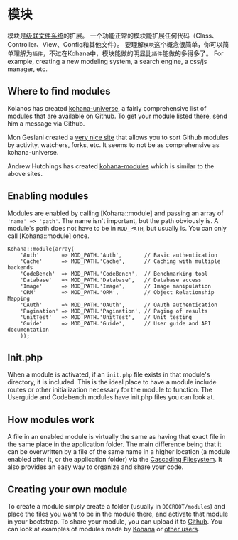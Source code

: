 # 模块

模块是[级联文件系统](files)的扩展。
一个功能正常的模块能扩展任何代码（Class、Controller、View、Config和其他文件）。
要理解`模块`这个概念很简单，你可以简单理解为`插件`，不过在Kohana中，模块能做的明显比`插件`能做的多得多了。
For example, creating a new modeling system, a search engine, a css/js manager, etc.

## Where to find modules

Kolanos has created [kohana-universe](http://github.com/kolanos/kohana-universe/tree/master/modules/), a fairly comprehensive list of modules that are available on Github. To get your module listed there, send him a message via Github.

Mon Geslani created a [very nice site](http://kohana.mongeslani.com/) that allows you to sort Github modules by activity, watchers, forks, etc.  It seems to not be as comprehensive as kohana-universe.

Andrew Hutchings has created [kohana-modules](http://www.kohana-modules.com) which is similar to the above sites.

## Enabling modules

Modules are enabled by calling [Kohana::module] and passing an array of `'name' => 'path'`.  The name isn't important, but the path obviously is.  A module's path does not have to be in `MOD_PATH`, but usually is.  You can only call [Kohana::module] once.

	Kohana::module(array(
		'Auth'       => MOD_PATH.'Auth',       // Basic authentication
		'Cache'      => MOD_PATH.'Cache',      // Caching with multiple backends
		'CodeBench'  => MOD_PATH.'CodeBench',  // Benchmarking tool
		'Database'   => MOD_PATH.'Database',   // Database access
		'Image'      => MOD_PATH.'Image',      // Image manipulation
		'ORM'        => MOD_PATH.'ORM',        // Object Relationship Mapping
		'OAuth'      => MOD_PATH.'OAuth',      // OAuth authentication
		'Pagination' => MOD_PATH.'Pagination', // Paging of results
		'UnitTest'   => MOD_PATH.'UnitTest',   // Unit testing
		'Guide'      => MOD_PATH.'Guide',      // User guide and API documentation
		));

## Init.php

When a module is activated, if an `init.php` file exists in that module's directory, it is included.  This is the ideal place to have a module include routes or other initialization necessary for the module to function.  The Userguide and Codebench modules have init.php files you can look at.

## How modules work

A file in an enabled module is virtually the same as having that exact file in the same place in the application folder.  The main difference being that it can be overwritten by a file of the same name in a higher location (a module enabled after it, or the application folder) via the [Cascading Filesystem](files).  It also provides an easy way to organize and share your code.

## Creating your own module

To create a module simply create a folder (usually in `DOCROOT/modules`) and place the files you want to be in the module there, and activate that module in your bootstrap.  To share your module, you can upload it to [Github](http://github.com).  You can look at examples of modules made by [Kohana](http://github.com/kohana) or [other users](#where-to-find-modules).
